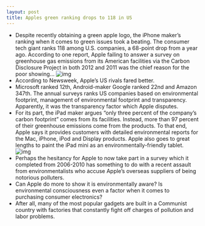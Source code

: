 ```yaml
---
layout: post
title: Apples green ranking drops to 118 in US
---
```

* Despite recently obtaining a green apple logo, the iPhone maker’s ranking when it comes to green issues took a beating. The consumer tech giant ranks 118 among U.S. companies, a 68-point drop from a year ago. According to one report, Apple failing to answer a survey on greenhouse gas emissions from its American facilities via the Carbon Disclosure Project in both 2012 and 2011 was the chief reason for the poor showing…
![img](http://media.idownloadblog.com/wp-content/uploads/2012/07/greenpeace-120712.jpeg)
* According to Newsweek, Apple’s US rivals fared better.
* Microsoft ranked 12th, Android-maker Google ranked 22nd and Amazon 347th. The annual surveys ranks US companies based on environmental footprint, management of environmental footprint and transparency. Apparently, it was the transparency factor which Apple disputes.
* For its part, the iPad maker argues “only three percent of the company’s carbon footprint” comes from its facilities. Instead, more than 97 percent of their greenhouse emissions come from the products. To that end, Apple says it provides customers with detailed environmental reports for the Mac, iPhone, iPod and Display products. Apple also goes to great lengths to paint the iPad mini as an environmentally-friendly tablet.
![img](http://media.idownloadblog.com/wp-content/uploads/2012/10/iPad-mini-keynote-Phil-Schiller-iPad-mini-green-report-card.jpg)
* Perhaps the hesitancy for Apple to now take part in a survey which it completed from 2006-2010 has something to do with a recent assault from environmentalists who accuse Apple’s overseas suppliers of being notorious polluters.
* Can Apple do more to show it is environmentally aware? Is environmental consciousness even a factor when it comes to purchasing consumer electronics?
* After all, many of the most popular gadgets are built in a Communist country with factories that constantly fight off charges of pollution and labor problems.

